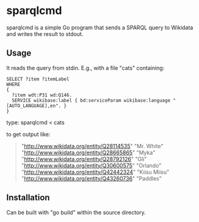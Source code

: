 # sparqlcmd
sparqlcmd is a simple Go program that sends a SPARQL query to Wikidata and writes the result to stdout.

## Usage

It reads the query from stdin. E.g., with a file "cats" containing:

```sparql
SELECT ?item ?itemLabel 
WHERE 
{
  ?item wdt:P31 wd:Q146.
  SERVICE wikibase:label { bd:serviceParam wikibase:language "[AUTO_LANGUAGE],en". }
}
```

type:
sparqlcmd < cats

to get output like:

> "http://www.wikidata.org/entity/Q28114535" "Mr. White"
> "http://www.wikidata.org/entity/Q28665865" "Мyka"
> "http://www.wikidata.org/entity/Q28792126" "Gli"
> "http://www.wikidata.org/entity/Q30600575" "Orlando"
> "http://www.wikidata.org/entity/Q42442324" "Kiisu Miisu"
> "http://www.wikidata.org/entity/Q43260736" "Paddles"

## Installation

Can be built with "go build" within the source directory.

